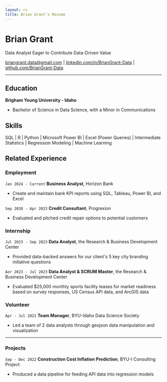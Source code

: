 ```yaml
---
layout: cv
title: Brian Grant's Resume
---
```


# Brian Grant
Data Analyst Eager to Contribute Data-Driven Value
<div id="webaddress">
<a href="mailto:briangrant.data@gmail.com">briangrant.data@gmail.com</a>
| <a href="https://linkedin.com/in/BrianGrant-Data">linkedin.com/in/BrianGrant-Data</a>
| <a href="https://github.com/BrianGrant-Data">github.com/BrianGrant-Data</a>

</div>

<!-- https://www.monique.tech/the-art-of-markdown -->


---
## Education 
__Brigham Young University - Idaho__
- Bachelor of Science in Data Science, with a Minor in Communications

## Skills
SQL | R | Python | Microsoft Power BI | Excel (Power Queries) | Intermediate Statistics | Regression Modeling | Machine Learning 

## Related Experience

### Employment
`Jan 2024 - Current`
__Business Analyst__, Horizon Bank
- Create and maintain bank KPI reports using SQL, Tableau, Power BI, and Excel  

`Sep 2020 - Apr 2023`
__Credit Consultant__, Progrexion
- Evaluated and pitched credit repair options to potential customers 

### Internship
`Jul 2023 - Sep 2023`
__Data Analyst__, the Research & Business Development Center
- Provided data-backed answers for our client's 5 key city branding initiative questions

`Aor 2023 - Jul 2023`
__Data Analyst & SCRUM Master__, the Research & Business Development Center
- Evaluated $25,000 monthly sports facility leases for market readiness based on survey responses, US Census API data, and ArcGIS data

### Volunteer
`Apr - Jul 2021`
__Team Manager__, BYU-Idaho Data Science Society
- Led a team of 2 data analysts through geojson data manipulation and visualization


---


### Projects
`Sep - Dec 2022`
__Construction Cost Inflation Prediction__, BYU-I Consulting Project
- Produced a data pipeline for feeding API data into regression models
